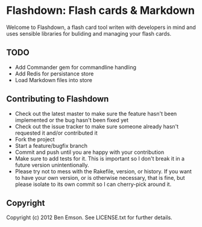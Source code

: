 # Flashdown: Flash cards & Markdown

Welcome to Flashdown, a flash card tool writen with developers in mind
and uses sensible libraries for buliding and managing your flash cards.







## TODO

- Add Commander gem for commandline handling
- Add Redis for persistance store
- Load Markdown files into store



## Contributing to Flashdown
 
* Check out the latest master to make sure the feature hasn't been
  implemented or the bug hasn't been fixed yet
* Check out the issue tracker to make sure someone already hasn't
  requested it and/or contributed it
* Fork the project
* Start a feature/bugfix branch
* Commit and push until you are happy with your contribution
* Make sure to add tests for it. This is important so I don't break it
  in a future version unintentionally.
* Please try not to mess with the Rakefile, version, or history. If you
  want to have your own version, or is otherwise necessary, that is
fine, but please isolate to its own commit so I can cherry-pick around
it.


## Copyright

Copyright (c) 2012 Ben Emson. See LICENSE.txt for further details.
